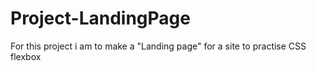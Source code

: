 # Project-LandingPage
For this project i am to make a "Landing page" for a site to practise CSS flexbox
